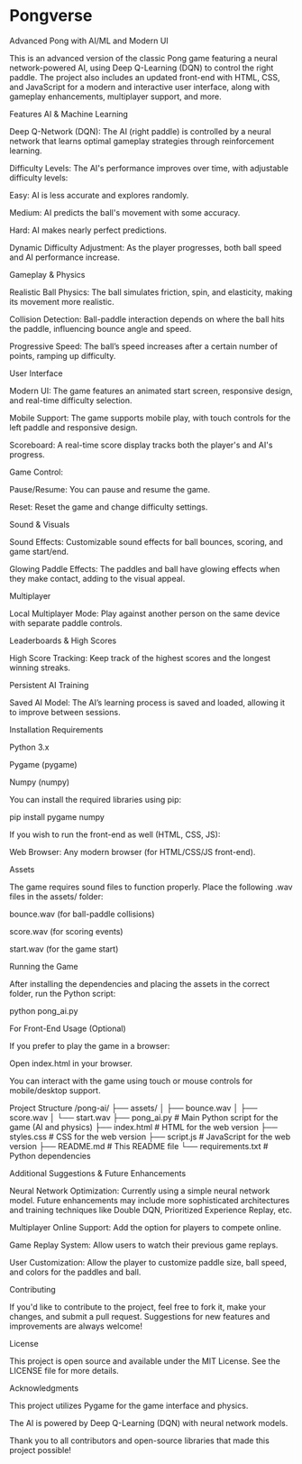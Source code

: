 # Pongverse
Advanced Pong with AI/ML and Modern UI

This is an advanced version of the classic Pong game featuring a neural network-powered AI, using Deep Q-Learning (DQN) to control the right paddle. The project also includes an updated front-end with HTML, CSS, and JavaScript for a modern and interactive user interface, along with gameplay enhancements, multiplayer support, and more.

Features
AI & Machine Learning

Deep Q-Network (DQN): The AI (right paddle) is controlled by a neural network that learns optimal gameplay strategies through reinforcement learning.

Difficulty Levels: The AI's performance improves over time, with adjustable difficulty levels:

Easy: AI is less accurate and explores randomly.

Medium: AI predicts the ball's movement with some accuracy.

Hard: AI makes nearly perfect predictions.

Dynamic Difficulty Adjustment: As the player progresses, both ball speed and AI performance increase.

Gameplay & Physics

Realistic Ball Physics: The ball simulates friction, spin, and elasticity, making its movement more realistic.

Collision Detection: Ball-paddle interaction depends on where the ball hits the paddle, influencing bounce angle and speed.

Progressive Speed: The ball’s speed increases after a certain number of points, ramping up difficulty.

User Interface

Modern UI: The game features an animated start screen, responsive design, and real-time difficulty selection.

Mobile Support: The game supports mobile play, with touch controls for the left paddle and responsive design.

Scoreboard: A real-time score display tracks both the player's and AI's progress.

Game Control:

Pause/Resume: You can pause and resume the game.

Reset: Reset the game and change difficulty settings.

Sound & Visuals

Sound Effects: Customizable sound effects for ball bounces, scoring, and game start/end.

Glowing Paddle Effects: The paddles and ball have glowing effects when they make contact, adding to the visual appeal.

Multiplayer

Local Multiplayer Mode: Play against another person on the same device with separate paddle controls.

Leaderboards & High Scores

High Score Tracking: Keep track of the highest scores and the longest winning streaks.

Persistent AI Training

Saved AI Model: The AI’s learning process is saved and loaded, allowing it to improve between sessions.

Installation
Requirements

Python 3.x

Pygame (pygame)

Numpy (numpy)

You can install the required libraries using pip:

pip install pygame numpy


If you wish to run the front-end as well (HTML, CSS, JS):

Web Browser: Any modern browser (for HTML/CSS/JS front-end).

Assets

The game requires sound files to function properly. Place the following .wav files in the assets/ folder:

bounce.wav (for ball-paddle collisions)

score.wav (for scoring events)

start.wav (for the game start)

Running the Game

After installing the dependencies and placing the assets in the correct folder, run the Python script:

python pong_ai.py

For Front-End Usage (Optional)

If you prefer to play the game in a browser:

Open index.html in your browser.

You can interact with the game using touch or mouse controls for mobile/desktop support.

Project Structure
/pong-ai/
├── assets/
│   ├── bounce.wav
│   ├── score.wav
│   └── start.wav
├── pong_ai.py                # Main Python script for the game (AI and physics)
├── index.html                # HTML for the web version
├── styles.css                # CSS for the web version
├── script.js                 # JavaScript for the web version
├── README.md                 # This README file
└── requirements.txt          # Python dependencies

Additional Suggestions & Future Enhancements

Neural Network Optimization: Currently using a simple neural network model. Future enhancements may include more sophisticated architectures and training techniques like Double DQN, Prioritized Experience Replay, etc.

Multiplayer Online Support: Add the option for players to compete online.

Game Replay System: Allow users to watch their previous game replays.

User Customization: Allow the player to customize paddle size, ball speed, and colors for the paddles and ball.

Contributing

If you'd like to contribute to the project, feel free to fork it, make your changes, and submit a pull request. Suggestions for new features and improvements are always welcome!

License

This project is open source and available under the MIT License. See the LICENSE file for more details.

Acknowledgments

This project utilizes Pygame for the game interface and physics.

The AI is powered by Deep Q-Learning (DQN) with neural network models.

Thank you to all contributors and open-source libraries that made this project possible!
